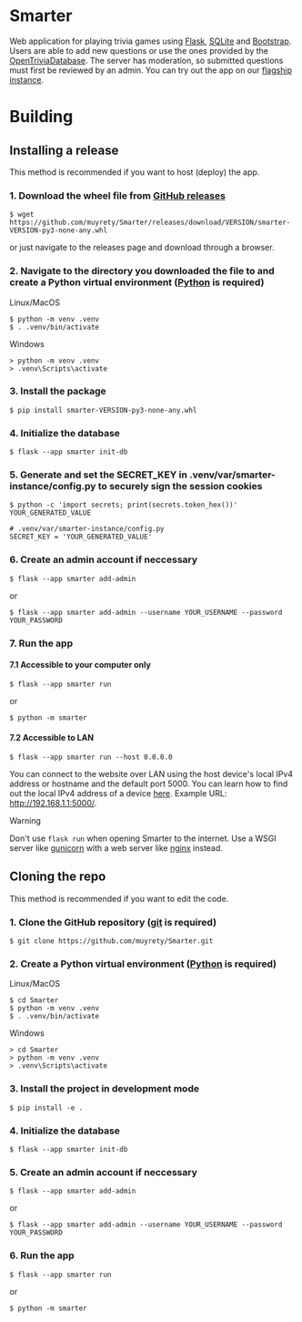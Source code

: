 # Smarter
Web application for playing trivia games using [Flask](https://flask.palletsprojects.com/),
[SQLite](https://www.sqlite.org/index.html) and [Bootstrap](https://getbootstrap.com/).
Users are able to add new questions or use the ones provided by the [OpenTriviaDatabase](https://opentdb.com/).
The server has moderation, so submitted questions must first be reviewed by an admin. You can try out the app on our [flagship instance](https://www.uselis.eu/).

# Building

## Installing a release
This method is recommended if you want to host (deploy) the app.

### 1. Download the wheel file from [GitHub releases](https://github.com/muyrety/Smarter/releases)
```
$ wget https://github.com/muyrety/Smarter/releases/download/VERSION/smarter-VERSION-py3-none-any.whl
```
or just navigate to the releases page and download through a browser.

### 2. Navigate to the directory you downloaded the file to and create a Python virtual environment ([Python](https://www.python.org/downloads/) is required)
Linux/MacOS
```
$ python -m venv .venv 
$ . .venv/bin/activate
```

Windows
```
> python -m venv .venv
> .venv\Scripts\activate
```

### 3. Install the package
```
$ pip install smarter-VERSION-py3-none-any.whl
```

### 4. Initialize the database
```
$ flask --app smarter init-db
```

### 5. Generate and set the SECRET_KEY in .venv/var/smarter-instance/config.py to securely sign the session cookies
```
$ python -c 'import secrets; print(secrets.token_hex())'
YOUR_GENERATED_VALUE
```
```
# .venv/var/smarter-instance/config.py
SECRET_KEY = 'YOUR_GENERATED_VALUE'
```

### 6. Create an admin account if neccessary
```
$ flask --app smarter add-admin
```
or
```
$ flask --app smarter add-admin --username YOUR_USERNAME --password YOUR_PASSWORD
```

### 7. Run the app
#### 7.1 Accessible to your computer only
```
$ flask --app smarter run
```
or
```
$ python -m smarter
```
#### 7.2 Accessible to LAN
```
$ flask --app smarter run --host 0.0.0.0
```
You can connect to the website over LAN using the host device's local IPv4 address or hostname and the default port 5000. You can learn how to find out the local IPv4 address of a device [here](https://www.whatismybrowser.com/detect/what-is-my-local-ip-address/). Example URL: http://192.168.1.1:5000/.
> [!WARNING]
> Don't use `flask run` when opening Smarter to the internet. Use a WSGI server like [gunicorn](https://gunicorn.org/) with a web server like [nginx](https://nginx.org/) instead.

## Cloning the repo
This method is recommended if you want to edit the code.
### 1. Clone the GitHub repository ([git](https://git-scm.com/downloads) is required)
```
$ git clone https://github.com/muyrety/Smarter.git
```

### 2. Create a Python virtual environment ([Python](https://www.python.org/downloads/) is required)
Linux/MacOS
```
$ cd Smarter
$ python -m venv .venv 
$ . .venv/bin/activate
```

Windows
```
> cd Smarter
> python -m venv .venv
> .venv\Scripts\activate
```

### 3. Install the project in development mode
```
$ pip install -e .
```

### 4. Initialize the database
```
$ flask --app smarter init-db
```

### 5. Create an admin account if neccessary
```
$ flask --app smarter add-admin
```
or
```
$ flask --app smarter add-admin --username YOUR_USERNAME --password YOUR_PASSWORD
```

### 6. Run the app
```
$ flask --app smarter run
```
or
```
$ python -m smarter
```
